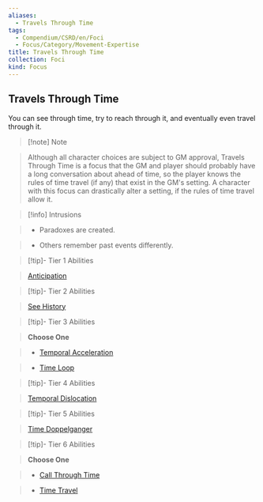 ```yaml
---
aliases:
  - Travels Through Time
tags:
  - Compendium/CSRD/en/Foci
  - Focus/Category/Movement-Expertise
title: Travels Through Time
collection: Foci
kind: Focus
---
```

## Travels Through Time    
You can see through time, try to reach through it, and eventually even travel through it.    
  
>[!note] Note    
>Although all character choices are subject to GM approval, Travels Through Time is a focus that the GM and player should probably have a long conversation about ahead of time, so the player knows the rules of time travel (if any) that exist in the GM's setting. A character with this focus can drastically alter a setting, if the rules of time travel allow it.   
    
  
>[!info] Intrusions    
>- Paradoxes are created.    
>- Others remember past events differently.    
  
  
>[!tip]- Tier 1 Abilities    
> [Anticipation](Anticipation.md)    
  
  
>[!tip]- Tier 2 Abilities    
> [See History](See-History.md)    
  
  
>[!tip]- Tier 3 Abilities    
> **Choose One**    
>- [Temporal Acceleration](Temporal-Acceleration.md)    
>- [Time Loop](Time-Loop.md)    
  
  
>[!tip]- Tier 4 Abilities    
> [Temporal Dislocation](Temporal-Dislocation.md)    
  
  
>[!tip]- Tier 5 Abilities    
> [Time Doppelganger](Time-Doppelganger.md)    
  
  
>[!tip]- Tier 6 Abilities    
> **Choose One**    
>- [Call Through Time](Call-Through-Time.md)    
>- [Time Travel](Time-Travel.md)